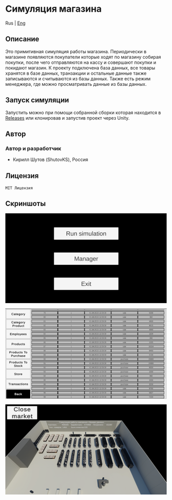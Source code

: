 # Симуляция магазина

Rus | [Eng](../../README.md)

## Описание

Это примитивная симуляция работы магазина. Периодически в магазине появляются покупатели которые ходят по магазину собирая покупки, после чего отправляются на кассу и совершают покупки и покидают магазин. К проекту подключена база данных, все товары хранятся в базе данных, транзакции и остальные данные также записываются и считываются из базы данных. Также есть режим менеджера, где можно просматривать данные из базы данных.

## Запуск симуляции

Запустить можно при помощи собранной сборки которая находится в [Releases](https://github.com/ShutovKS/Store-Simulation/releases) или клонировав и запустив проект через Unity.

## Автор

### Автор и разработчик

* Кирилл Шутов (ShutovKS), Россия

## Лицензия

``` text
MIT Лицензия
```

## Скриншоты

![screenshot](../../resources/images/screenshots/screenshot_1.png)

![screenshot](../../resources/images/screenshots/screenshot_2.png)

![screenshot](../../resources/images/screenshots/screenshot_3.png)
